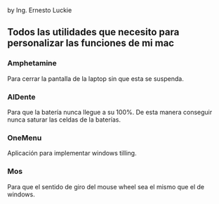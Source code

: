 by Ing. Ernesto Luckie


## Todos las utilidades que necesito para personalizar las funciones de mi mac

### Amphetamine
Para cerrar la pantalla de la laptop sin que esta se suspenda.

### AlDente
Para que la batería nunca llegue a su 100%. De esta manera conseguir nunca saturar las celdas de la baterías.

### OneMenu
Aplicación para implementar windows tilling.

### Mos
Para que el sentido de giro del mouse wheel sea el mismo que el de windows.

